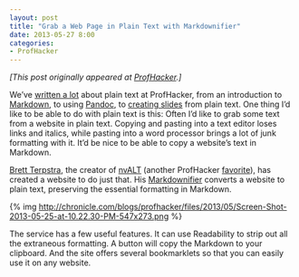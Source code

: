 ```yaml
---
layout: post
title: "Grab a Web Page in Plain Text with Markdownifier"
date: 2013-05-27 8:00
categories: 
- ProfHacker
---
```


*[This post originally appeared at [ProfHacker][].]*

We’ve [written a lot][] about plain text at ProfHacker, from an
introduction to [Markdown][], to using [Pandoc][], to [creating
slides][] from plain text. One thing I’d like to be able to do with
plain text is this: Often I’d like to grab some text from a website in
plain text. Copying and pasting into a text editor loses links and
italics, while pasting into a word processor brings a lot of junk
formatting with it. It’d be nice to be able to copy a website’s text in
Markdown.

[Brett Terpstra][], the creator of [nvALT][] (another ProfHacker
[favorite][]), has created a website to do just that. His
[Markdownifier][] converts a website to plain text, preserving the
essential formatting in Markdown.

{% img http://chronicle.com/blogs/profhacker/files/2013/05/Screen-Shot-2013-05-25-at-10.22.30-PM-547x273.png %}

The service has a few useful features. It can use Readability to strip
out all the extraneous formatting. A button will copy the Markdown to
your clipboard. And the site offers several bookmarklets so that you can
easily use it on any website.

  [ProfHacker]: http://chronicle.com/blogs/profhacker/grab-a-web-page-in-plain-text-with-markdownifier/49707
  [written a lot]: http://chronicle.com/blogs/profhacker/from-the-archives-all-about-text/45815
  [Markdown]: http://chronicle.com/blogs/profhacker/markdown-the-syntax-you-probably-already-know/35295
  [Pandoc]: http://chronicle.com/blogs/profhacker/pandoc-converts-all-your-text-documents/38700
  [creating slides]: http://chronicle.com/blogs/profhacker/markdown-and-mdpress-for-presentations/46343
  [Brett Terpstra]: http://brettterpstra.com/
  [nvALT]: http://brettterpstra.com/projects/nvalt/
  [favorite]: http://chronicle.com/blogs/profhacker/move-quickly-from-idea-to-draft-with-notational-velocity/35085
  [Markdownifier]: http://heckyesmarkdown.com/

